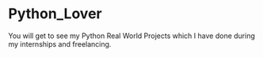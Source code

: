 # Python_Lover
You will get to see my Python Real World Projects which I have done during my internships and freelancing.
